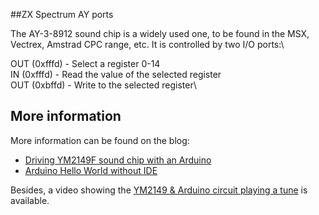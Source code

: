 ##ZX Spectrum AY ports


The AY-3-8912 sound chip is a widely used one, to be found in the MSX, Vectrex, Amstrad CPC range, etc. It is controlled by two I/O ports:\

OUT (0xfffd)   - Select a register 0-14\
IN  (0xfffd)   - Read the value of the selected register\
OUT (0xbffd)   - Write to the selected register\


## More information

More information can be found on the blog:

* [Driving YM2149F sound chip with an Arduino][2]
* [Arduino Hello World without IDE][3]

Besides, a video showing the [YM2149 & Arduino circuit playing a tune][1] is
available.

[1]: https://www.youtube.com/watch?v=MTRJdDbY048
[2]: http://www.florentflament.com/blog/driving-ym2149f-sound-chip-with-an-arduino.html
[3]: http://www.florentflament.com/blog/arduino-hello-world-without-ide.html
